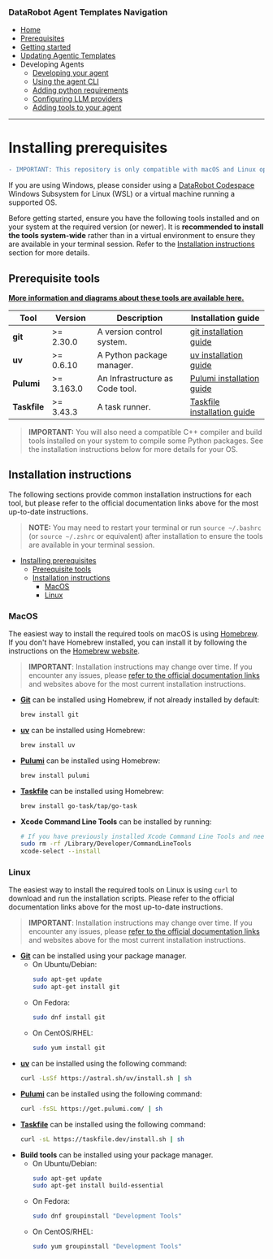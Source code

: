 ### DataRobot Agent Templates Navigation

- [Home](/README.md)
- [Prerequisites](/docs/getting-started-prerequisites.md)
- [Getting started](/docs/getting-started.md)
- [Updating Agentic Templates](/docs/getting-started-updating.md)
- Developing Agents
  - [Developing your agent](/docs/developing-agents.md)
  - [Using the agent CLI](/docs/developing-agents-cli.md)
  - [Adding python requirements](/docs/developing-agents-python-requirements.md)
  - [Configuring LLM providers](/docs/developing-agents-llm-providers.md)
  - [Adding tools to your agent](/docs/developing-agents-tools.md)
---

# Installing prerequisites

```diff
- IMPORTANT: This repository is only compatible with macOS and Linux operating systems&mdash;Windows is not supported at this time.
```

If you are using Windows, please consider using a [DataRobot Codespace](https://docs.datarobot.com/en/docs/workbench/wb-notebook/codespaces/index.html) Windows Subsystem for Linux (WSL) or a virtual machine running a supported OS.

Before getting started, ensure you have the following tools installed and on your system at the required version (or newer).
It is **recommended to install the tools system-wide** rather than in a virtual environment to ensure they are available in your terminal session.
Refer to the [Installation instructions](#installation-instructions) section for more details.

## Prerequisite tools

**[More information and diagrams about these tools are available here.](/docs/uv-task-pulumi.md)**

| Tool         | Version    | Description                     | Installation guide                                                                      |
|--------------|------------|---------------------------------|-----------------------------------------------------------------------------------------|
| **git**      | >= 2.30.0  | A version control system.       | [git installation guide](https://git-scm.com/book/en/v2/Getting-Started-Installing-Git) |
| **uv**       | >= 0.6.10  | A Python package manager.       | [uv installation guide](https://docs.astral.sh/uv/getting-started/installation/)        |
| **Pulumi**   | >= 3.163.0 | An Infrastructure as Code tool. | [Pulumi installation guide](https://www.pulumi.com/docs/iac/download-install/)          |
| **Taskfile** | >= 3.43.3  | A task runner.                  | [Taskfile installation guide](https://taskfile.dev/docs/installation)                   |

> **IMPORTANT:** You will also need a compatible C++ compiler and build tools installed on your system to compile some
> Python packages. See the installation instructions below for more details for your OS.

## Installation instructions
The following sections provide common installation instructions for each tool, but please refer to the official documentation links above for the most up-to-date instructions.

> **NOTE:** You may need to restart your terminal or run `source ~/.bashrc` (or `source ~/.zshrc` or equivalent)
> after installation to ensure the tools are available in your terminal session.

- [Installing prerequisites](#installing-prerequisites)
  - [Prerequisite tools](#prerequisite-tools)
  - [Installation instructions](#installation-instructions)
    - [MacOS](#macos)
    - [Linux](#linux)

### MacOS
The easiest way to install the required tools on macOS is using [Homebrew](https://brew.sh/). If you don't have 
Homebrew installed, you can install it by following the instructions on the [Homebrew website](https://brew.sh/).

> **IMPORTANT**: Installation instructions may change over time. If you encounter any issues, please [refer to the
official documentation links](#prerequisite-tools) and websites above for the most current installation instructions.

- [**Git**](https://git-scm.com/book/en/v2/Getting-Started-Installing-Git) can be installed using Homebrew, if not
  already installed by default:
  ```bash
  brew install git
  ```
- [**uv**](https://docs.astral.sh/uv/getting-started/installation/) can be installed using Homebrew:
  ```bash
  brew install uv
  ```
- [**Pulumi**](https://www.pulumi.com/docs/iac/download-install/) can be installed using Homebrew:
  ```bash
  brew install pulumi
  ```
- [**Taskfile**](https://taskfile.dev/docs/installation) can be installed using Homebrew:
  ```bash
  brew install go-task/tap/go-task
  ```
- **Xcode Command Line Tools** can be installed by running:
  ```bash
  # If you have previously installed Xcode Command Line Tools and need to reinstall or update them, you can run:
  sudo rm -rf /Library/Developer/CommandLineTools
  xcode-select --install
  ```
  
### Linux
The easiest way to install the required tools on Linux is using `curl` to download and run the installation scripts.
Please refer to the official documentation links above for the most up-to-date instructions.

> **IMPORTANT**: Installation instructions may change over time. If you encounter any issues, please [refer to the
official documentation links](#prerequisite-tools) and websites above for the most current installation instructions.

- [**Git**](https://git-scm.com/book/en/v2/Getting-Started-Installing-Git) can be installed using your package manager.
  - On Ubuntu/Debian:
    ```bash
    sudo apt-get update
    sudo apt-get install git
    ```
  - On Fedora:
    ```bash
    sudo dnf install git
    ```
  - On CentOS/RHEL:
    ```bash
    sudo yum install git
    ```
- [**uv**](https://docs.astral.sh/uv/getting-started/installation/) can be installed using the following command:
  ```bash
  curl -LsSf https://astral.sh/uv/install.sh | sh
  ```
- [**Pulumi**](https://www.pulumi.com/docs/iac/download-install/) can be installed using the following command:
  ```bash
  curl -fsSL https://get.pulumi.com/ | sh
  ```
- [**Taskfile**](https://taskfile.dev/docs/installation) can be installed using the following command:
  ```bash
  curl -sL https://taskfile.dev/install.sh | sh
  ```
- **Build tools** can be installed using your package manager.
  - On Ubuntu/Debian:
    ```bash
    sudo apt-get update
    sudo apt-get install build-essential
    ```
  - On Fedora:
    ```bash
    sudo dnf groupinstall "Development Tools"
    ```
  - On CentOS/RHEL:
    ```bash
    sudo yum groupinstall "Development Tools"
    ```
